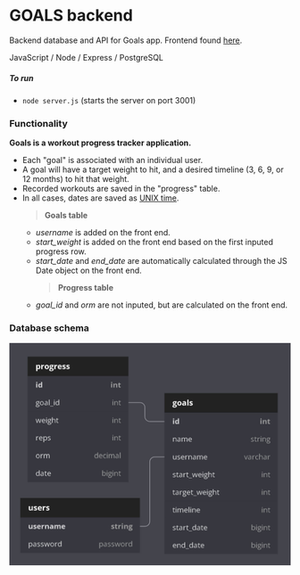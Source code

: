 # GOALS backend

Backend database and API for Goals app.
Frontend found [here](https://github.com/cwaymeyer/goals-react-frontend).

JavaScript / Node / Express / PostgreSQL

##### To run

- `node server.js` (starts the server on port 3001)

### Functionality

<b>Goals is a workout progress tracker application.</b>

- Each "goal" is associated with an individual user.
- A goal will have a target weight to hit, and a desired timeline (3, 6, 9, or 12 months) to hit that weight.
- Recorded workouts are saved in the "progress" table.
- In all cases, dates are saved as [UNIX time](https://unixtime.org/).
  <br />
  > <b>Goals table</b>
  - <i>username</i> is added on the front end.
  - <i>start_weight</i> is added on the front end based on the first inputed progress row.
  - <i>start_date</i> and <i>end_date</i> are automatically calculated through the JS Date object on the front end.
    > <b>Progress table</b>
  - <i>goal_id</i> and <i>orm</i> are not inputed, but are calculated on the front end.

### Database schema

<img src="./public/db_diagram.jpg" width="700"/>
